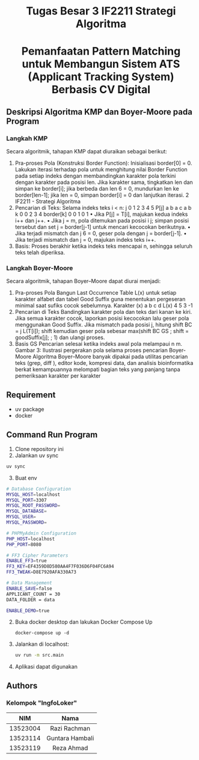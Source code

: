 <h1 align="center"> Tugas Besar 3 IF2211 Strategi Algoritma </h1>
<h1 align="center">Pemanfaatan Pattern Matching untuk Membangun Sistem ATS (Applicant Tracking System) Berbasis CV Digital</h1>

## Deskripsi Algoritma KMP dan Boyer-Moore pada Program
### Langkah KMP
Secara algoritmik, tahapan KMP dapat diuraikan sebagai berikut:
1. Pra-proses Pola (Konstruksi Border Function):
Inisialisasi border[0] = 0. Lakukan iterasi terhadap pola untuk menghitung
nilai Border Function pada setiap indeks dengan membandingkan karakter
pola terkini dengan karakter pada posisi len. Jika karakter sama, tingkatkan
len dan simpan ke border[i]; jika berbeda dan len 6 = 0, mundurkan len ke
border[len-1]; jika len = 0, simpan border[i] = 0 dan lanjutkan iterasi.
2 IF2211 - Strategi Algoritma
2. Pencarian di Teks:
Selama indeks teks i < n:
j 0 1 2 3 4 5
P[j] a b a c a b
k 0 0 2 3 4
border[k] 0 0 1 0 1
• Jika P[j] = T[i], majukan kedua indeks i++ dan j++.
• Jika j = m, pola ditemukan pada posisi i  j; simpan posisi tersebut dan
set j = border[j-1] untuk mencari kecocokan berikutnya.
• Jika terjadi mismatch dan j 6 = 0, geser pola dengan j = border[j-1].
• Jika terjadi mismatch dan j = 0, majukan indeks teks i++.
3. Basis:
Proses berakhir ketika indeks teks mencapai n, sehingga seluruh teks telah
diperiksa.

### Langkah Boyer-Moore
Secara algoritmik, tahapan Boyer–Moore dapat diurai menjadi:
1. Pra-proses Pola
Bangun Last Occurrence Table L(x) untuk setiap karakter alfabet dan
tabel Good Suffix guna menentukan pergeseran minimal saat sufiks cocok
sebelumnya.
Karakter (x) a b c d
L(x) 4 5 3 -1
2. Pencarian di Teks
Bandingkan karakter pola dan teks dari kanan ke kiri. Jika semua karakter
cocok, laporkan posisi kecocokan lalu geser pola menggunakan Good Suffix.
Jika mismatch pada posisi j, hitung
shift
BC
= j  L(T[i]); shift
kemudian geser pola sebesar max(shift
BC
GS
; shift
= goodSuffix[j];
; 1) dan ulangi proses.
3. Basis
GS
Pencarian selesai ketika indeks awal pola melampaui n  m.
Gambar 3: Ilustrasi pergerakan pola selama proses pencarian Boyer-Moore
Algoritma Boyer–Moore banyak dipakai pada utilitas pencarian teks (grep,
diff ), editor kode, kompresi data, dan analisis bioinformatika berkat kemampuannya
melompati bagian teks yang panjang tanpa pemeriksaan karakter per karakter


## Requirement
- uv package
- docker


## Command Run Program
1. Clone repository ini 
2. Jalankan uv sync
```bash
uv sync
```
3. Buat env
```bash
# Database Configuration
MYSQL_HOST=localhost
MYSQL_PORT=3307
MYSQL_ROOT_PASSWORD=
MYSQL_DATABASE=
MYSQL_USER=
MYSQL_PASSWORD=

# PHPMyAdmin Configuration
PHP_HOST=localhost
PHP_PORT=8080

# FF3 Cipher Parameters
ENABLE_FF3=true
FF3_KEY=EF4359D8D580AA4F7F036D6F04FC6A94
FF3_TWEAK=D8E7920AFA330A73

# Data Management
ENABLE_SAVE=false
APPLICANT_COUNT = 30
DATA_FOLDER = data

ENABLE_DEMO=true
```

2. Buka docker desktop dan lakukan Docker Compose Up
    ```
    docker-compose up -d
    ```
3. Jalankan di localhost:
    ```bash
    uv run -m src.main
    ```
4. Aplikasi dapat digunakan


## Authors
### **Kelompok "IngfoLoker"**
|   NIM    |                  Nama                  |
| :------: | :-------------------------------------:|
| 13523004 |              Razi Rachman              |
| 13523114 |             Guntara Hambali            |
| 13523119 |           Reza Ahmad         |
